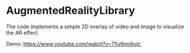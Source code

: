 # AugmentedRealityLibrary
The code implements a simple 2D overlay of video and image to visualize the AR effect

Demo: https://www.youtube.com/watch?v=71iv6mrAolc
